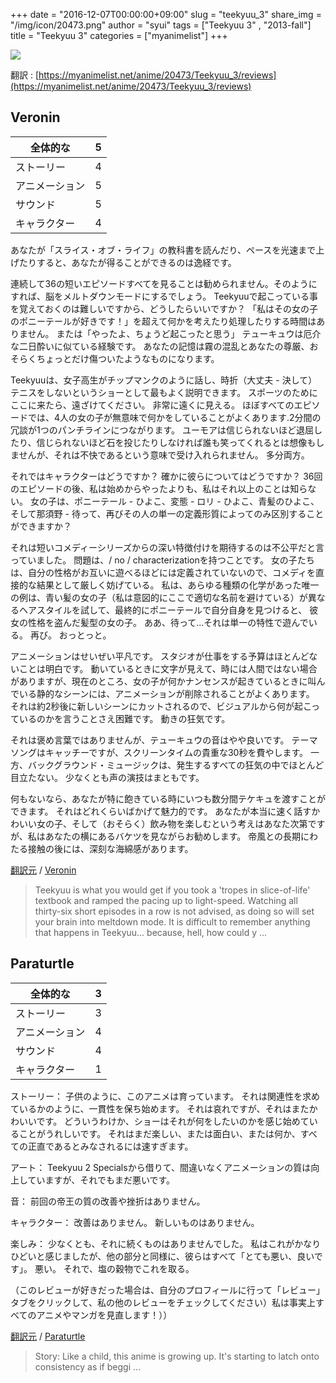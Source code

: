 +++
date = "2016-12-07T00:00:00+09:00"
slug = "teekyuu_3"
share_img = "/img/icon/20473.png"
author = "syui"
tags = ["Teekyuu 3" , "2013-fall"]
title = "Teekyuu 3"
categories = ["myanimelist"]
+++

![](https://myanimelist.cdn-dena.com/images/anime/11/73503.jpg)


<!--more-->

翻訳 : [https://myanimelist.net/anime/20473/Teekyuu_3/reviews](https://myanimelist.net/anime/20473/Teekyuu_3/reviews)


## Veronin



全体的な|  5
--- | ---
ストーリー|  4
アニメーション|  5
サウンド|  5
キャラクター|  4

あなたが「スライス・オブ・ライフ」の教科書を読んだり、ペースを光速まで上げたりすると、あなたが得ることができるのは逸経です。

連続して36の短いエピソードすべてを見ることは勧められません。そのようにすれば、脳をメルトダウンモードにするでしょう。  Teekyuuで起こっている事を覚えておくのは難しいですから、どうしたらいいですか？  「私はその女の子のポニーテールが好きです！」を超えて何かを考えたり処理したりする時間はありません。 または「やったよ、ちょうど起こったと思う」 テューキュウは厄介な二日酔いに似ている経験です。 あなたの記憶は霧の混乱とあなたの尊厳、おそらくちょっとだけ傷ついたようなものになります。

Teekyuuは、女子高生がチップマンクのように話し、時折（大丈夫 - 決して）テニスをしないというショーとして最もよく説明できます。 スポーツのためにここに来たら、遠ざけてください。 非常に遠くに見える。 ほぼすべてのエピソードでは、4人の女の子が無意味で何かをしていることがよくあります.2分間の冗談が1つのパンチラインにつながります。 ユーモアは信じられないほど退屈したり、信じられないほど石を投じたりしなければ誰も笑ってくれるとは想像もしませんが、それは不快であるという意味で受け入れられません。 多分両方。

それではキャラクターはどうですか？ 確かに彼らについてはどうですか？  36回のエピソードの後、私は始めからやったよりも、私はそれ以上のことは知らない。 女の子は、ポニーテール - ひよこ、変態 - ロリ - ひよこ、青髪のひよこ、そして那須野 - 待って、再びその人の単一の定義形質によってのみ区別することができますか？

それは短いコメディーシリーズからの深い特徴付けを期待するのは不公平だと言っていました。 問題は、/ no / characterizationを持つことです。 女の子たちは、自分の性格がお互いに遊べるほどには定義されていないので、コメディを直接的な結果として厳しく妨げている。 私は、あらゆる種類の化学があった唯一の例は、青い髪の女の子（私は意図的にここで適切な名前を避けている）が異なるヘアスタイルを試して、最終的にポニーテールで自分自身を見つけると、 彼女の性格を盗んだ髪型の女の子。 ああ、待って...それは単一の特性で遊んでいる。 再び。 おっとっと。

アニメーションはせいぜい平凡です。 スタジオが仕事をする予算はほとんどないことは明白です。 動いているときに文字が見えて、時には人間ではない場合がありますが、現在のところ、女の子が何かナンセンスが起きているときに叫んでいる静的なシーンには、アニメーションが削除されることがよくあります。 それは約2秒後に新しいシーンにカットされるので、ビジュアルから何が起こっているのかを言うことさえ困難です。 動きの狂気です。

それは褒め言葉ではありませんが、テューキュウの音はやや良いです。 テーマソングはキャッチーですが、スクリーンタイムの貴重な30秒を費やします。 一方、バックグラウンド・ミュージックは、発生するすべての狂気の中でほとんど目立たない。 少なくとも声の演技はまともです。

何もないなら、あなたが特に飽きている時にいつも数分間テケキュを渡すことができます。 それはどれくらいばかげて魅力的です。 あなたが本当に速く話すかわいい女の子、そして（おそらく）飲み物を楽しむという考えはあなた次第ですが、私はあなたの横にあるバケツを見ながらお勧めします。 帝風との長期にわたる接触の後には、深刻な海綿感があります。

[翻訳元](https://myanimelist.net/reviews.php?id=131551) / [Veronin](https://myanimelist.net/profile/Veronin/reviews)


> Teekyuu is what you would get if you took a 'tropes in slice-of-life' textbook and ramped the pacing up to light-speed.     Watching all thirty-six short episodes in a row is not advised, as doing so will set your brain into meltdown mode. It is difficult to remember anything that happens in Teekyuu... because, hell, how could y ...

## Paraturtle



全体的な|  3
--- | ---
ストーリー|  3
アニメーション|  4
サウンド|  4
キャラクター|  1

ストーリー：
子供のように、このアニメは育っています。 それは関連性を求めているかのように、一貫性を保ち始めます。 それは哀れですが、それはまたかわいいです。 どういうわけか、ショーはそれが何をしたいのかを感じ始めていることがうれしいです。 それはまだ楽しい、または面白い、または何か、すべての正直であるとみなされるには速すぎます。


アート：
Teekyuu 2 Specialsから借りて、間違いなくアニメーションの質は向上していますが、それでもまだ悪いです。


音：
前回の帝王の質の改善や挫折はありません。


キャラクター：
改善はありません。 新しいものはありません。


楽しみ：
少なくとも、それに続くものはありませんでした。 私はこれがかなりひどいと感じましたが、他の部分と同様に、彼らはすべて「とても悪い、良いです」。 悪い。 それで、塩の穀物でこれを取る。


（このレビューが好きだった場合は、自分のプロフィールに行って「レビュー」タブをクリックして、私の他のレビューをチェックしてください）私は事実上すべてのアニメやマンガを見直します！））

[翻訳元](https://myanimelist.net/reviews.php?id=227196) / [Paraturtle](https://myanimelist.net/profile/Paraturtle/reviews)


> Story:  Like a child, this anime is growing up. It's starting to latch onto consistency as if beggi ...
